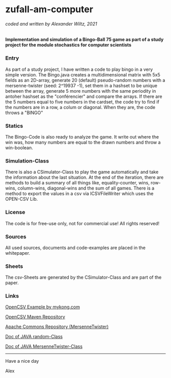 # zufall-am-computer
###### *coded and written by Alexander Wiltz, 2021*

#### Implementation and simulation of a Bingo-Ball 75 game as part of a study project for the module stochastics for computer scientists

### Entry
As part of a study project, I have written a code to play bingo in a very simple version.
The Bingo.java creates a multidimensional matrix with 5x5 fields as an 2D-array, generate 20 (default) pseudo-random numbers with a mersenne-twister (seed: 2^19937 -1), set them in a hashset to be unique between the array, generate 5 more numbers with the same periodity in antoher hashset as the "conférencier" and compare the arrays.
If there are the 5 numbers equal to five numbers in the cardset, the code try to find if the numbers are in a row, a colum or diagonal.
When they are, the code throws a "BINGO"

### Statics
The Bingo-Code is also ready to analyze the game. It write out where the win was, how many numbers are equal to the drawn numbers and throw a win-boolean.

### Simulation-Class
There is also a CSimulator-Class to play the game automatically and take the information about the last situation. At the end of the iteration, there are methods to build a summary of all things like, equality-counter, wins, row-wins, column-wins, diagonal-wins and the sum of all games.
There is a method to export the values in a csv via ICSVFileWriter which uses the OPEN-CSV Lib.

### License
The code is for free-use only, not for commercial use!
All rights reserved!

### Sources
All used sources, documents and code-examples are placed in the whitepaper.

### Sheets
The csv-Sheets are generated by the CSimulator-Class and are part of the paper.

### Links
[OpenCSV Example by mykong.com](https://mkyong.com/java/how-to-export-data-to-csv-file-java/)

[OpenCSV Maven Repository](https://mvnrepository.com/artifact/com.opencsv/opencsv)

[Apache Commons Repository (MersenneTwister)](http://commons.apache.org/proper/commons-math/download_math.cgi)

[Doc of JAVA random-Class](https://docs.oracle.com/javase/8/docs/api/java/util/Random.html)

[Doc of JAVA MersenneTwister-Class](https://commons.apache.org/proper/commons-math/javadocs/api-3.3/org/apache/commons/math3/random/MersenneTwister.html)


-------------------------------------------------------------------------------------------------------------------------------------------------------------

Have a nice day

Alex
